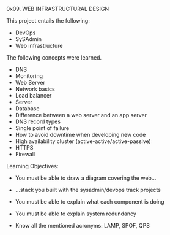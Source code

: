 0x09. WEB INFRASTRUCTURAL DESIGN

This project entails the following:

* DevOps
* SySAdmin
* Web infrastructure

The following concepts were learned.

* DNS
* Monitoring
* Web Server
* Network basics
* Load balancer
* Server
* Database
* Difference between a web server and an app server
* DNS record types
* Single point of failure
* How to avoid downtime when developing new code
* High availability cluster (active-active/active-passive)
* HTTPS
* Firewall

Learning Objectives:

* You must be able to draw a diagram covering the web...
* ...stack you built with the sysadmin/devops track projects

* You must be able to explain what each component is doing

* You must be able to explain system redundancy

* Know all the mentioned acronyms: LAMP, SPOF, QPS
